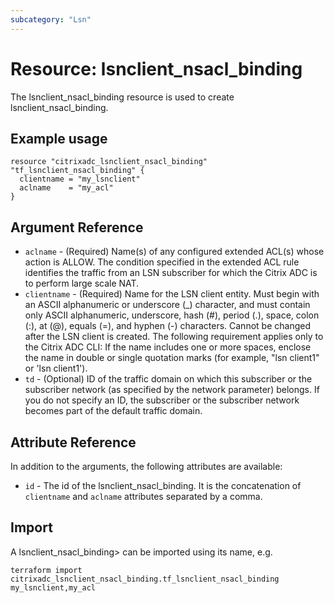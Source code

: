 ```yaml
---
subcategory: "Lsn"
---
```


# Resource: lsnclient_nsacl_binding

The lsnclient_nsacl_binding resource is used to create lsnclient_nsacl_binding.


## Example usage

```hcl
resource "citrixadc_lsnclient_nsacl_binding" "tf_lsnclient_nsacl_binding" {
  clientname = "my_lsnclient"
  aclname    = "my_acl"
}

```


## Argument Reference

* `aclname` - (Required) Name(s) of any configured extended ACL(s) whose action is ALLOW. The condition specified in the extended ACL rule identifies the traffic from an LSN subscriber for which the Citrix ADC is to perform large scale NAT.
* `clientname` - (Required) Name for the LSN client entity. Must begin with an ASCII alphanumeric or underscore (_) character, and must contain only ASCII alphanumeric, underscore, hash (#), period (.), space, colon (:), at (@), equals (=), and hyphen (-) characters. Cannot be changed after the LSN client is created. The following requirement applies only to the Citrix ADC CLI: If the name includes one or more spaces, enclose the name in double or single quotation marks (for example, "lsn client1" or 'lsn client1').
* `td` - (Optional) ID of the traffic domain on which this subscriber or the subscriber network (as specified by the network parameter) belongs.  If you do not specify an ID, the subscriber or the subscriber network becomes part of the default traffic domain.


## Attribute Reference

In addition to the arguments, the following attributes are available:

* `id` - The id of the lsnclient_nsacl_binding. It is the concatenation of `clientname` and `aclname` attributes separated by a comma.


## Import

A lsnclient_nsacl_binding> can be imported using its name, e.g.

```shell
terraform import citrixadc_lsnclient_nsacl_binding.tf_lsnclient_nsacl_binding my_lsnclient,my_acl
```
